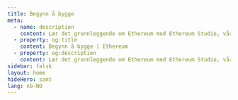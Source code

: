 ```yaml
---
title: Begynn å bygge
meta:
  - name: description
    content: Lær det grunnleggende om Ethereum med Ethereum Studio, våre nettbaserte IDE for bygging og testing av smart-kontrakter.
  - property: og:title
    content: Begynn å bygge | Ethereum
  - property: og:description
    content: Lær det grunnleggende om Ethereum med Ethereum Studio, våre nettbaserte IDE for bygging og testing av smart-kontrakter.
sidebar: falsk
layout: home
hideHero: sant
lang: nb-NO
---
```


<BuildPage />
